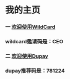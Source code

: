 # 我的主页
### 一 [欢迎使用WildCard](https://bewildcard.com/i/CEO)
### wildcard邀请码是：CEO
### 二 [欢迎使用Dupay](https://dupay.one/web-app/register-h5?invitCode=781224)
### dupay推荐码是：781224
